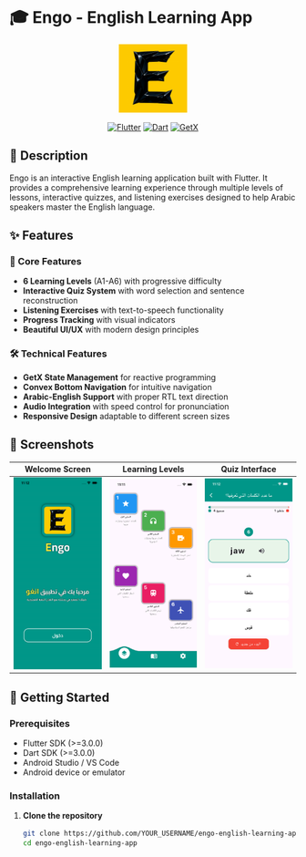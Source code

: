 # 🎓 Engo - English Learning App

<div align="center">
  <img src="assets/images/E Logo.png" alt="Engo Logo" width="120" height="120">
  
  [![Flutter](https://img.shields.io/badge/Flutter-02569B?style=for-the-badge&logo=flutter&logoColor=white)](https://flutter.dev)
  [![Dart](https://img.shields.io/badge/Dart-0175C2?style=for-the-badge&logo=dart&logoColor=white)](https://dart.dev)
  [![GetX](https://img.shields.io/badge/GetX-9C27B0?style=for-the-badge&logo=flutter&logoColor=white)](https://pub.dev/packages/get)
</div>

## 📱 Description

Engo is an interactive English learning application built with Flutter. It provides a comprehensive learning experience through multiple levels of lessons, interactive quizzes, and listening exercises designed to help Arabic speakers master the English language.

## ✨ Features

### 🎯 Core Features
- **6 Learning Levels** (A1-A6) with progressive difficulty
- **Interactive Quiz System** with word selection and sentence reconstruction
- **Listening Exercises** with text-to-speech functionality
- **Progress Tracking** with visual indicators
- **Beautiful UI/UX** with modern design principles

### 🛠️ Technical Features
- **GetX State Management** for reactive programming
- **Convex Bottom Navigation** for intuitive navigation
- **Arabic-English Support** with proper RTL text direction
- **Audio Integration** with speed control for pronunciation
- **Responsive Design** adaptable to different screen sizes

## 📱 Screenshots

| Welcome Screen | Learning Levels | Quiz Interface |
|:-------------:|:---------------:|:--------------:|
| ![Welcome](assets/images/222.png) | ![Levels](assets/images/111.png) | ![Quiz](assets/images/444.png) |

## 🚀 Getting Started

### Prerequisites
- Flutter SDK (>=3.0.0)
- Dart SDK (>=3.0.0)
- Android Studio / VS Code
- Android device or emulator

### Installation

1. **Clone the repository**
   ```bash
   git clone https://github.com/YOUR_USERNAME/engo-english-learning-app.git
   cd engo-english-learning-app
